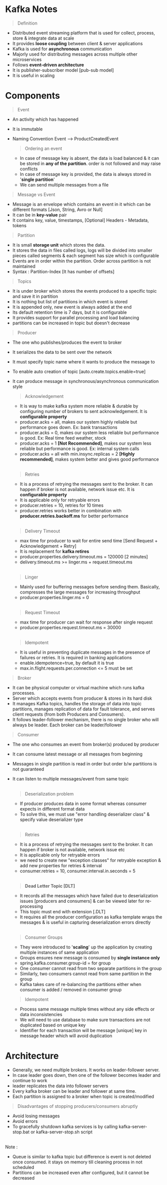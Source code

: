 # Kafka Notes

> Definition

- Distributed event streaming platform that is used for collect, process, store & integrate data at scale
- It provides **loose coupling** between client & server applications
- Kafka is used for **asynchronous** communication
- Majorly used for distributing messages across multiple other microservices
- Follows **event-driven architecture**
- It is publisher-subscriber model [pub-sub model]
- It is useful in scaling

# Components

> Event

- An activity which has happened
- It is immutable
- Naming Convention
  <Noun><Action>Event --> ProductCreatedEvent

  > Ordering an event
    - In case of message key is absent, the data is load balanced & it can be stored in **any of the partition**. order
      is not followed and may raise conflicts
    - In case of message key is provided, the data is always stored in '**single partition**'
    - We can send multiple messages from a file

> Message vs Event

- Message is an envelope which contains an event in it which can be different formats [Json, String, Avro or Null]
- It can be in **key-value** pair
- It contains key, value, timestamps, [Optional] Headers - Metadata, tokens

> Partition

- It is small **storage unit** which stores the data.
- It stores the data in files called logs, logs will be divided into smaller pieces called segments & each segment has
  size which is configurable
- Events are in order within the partition. Order across partition is not maintained
- Syntax : Partition-Index [It has number of offsets]

> Topics

- It is under broker which stores the events produced to a specific topic and save it in partition
- It is nothing but list of partitions in which event is stored
- It is appended only, new event is always added at the end
- Its default retention time is 7 days, but it is configurable
- It provides support for parallel processing and load balancing
- partitions can be increased in topic but doesn't decrease

> Producer

- The one who publishes/produces the event to broker
- It serializes the data to be sent over the network
- It must specify topic name where it wants to produce the message to
- To enable auto creation of topic [auto.create.topics.enable=true]
- It can produce message in synchronous/asynchronous communication style

  > Acknowledgement
    - It is way to make kafka system more reliable & durable by configuring number of brokers to sent acknowledgement.
      It is **configurable property**
    - producer.acks = all, makes our system highly reliable but performance goes down. Ex: bank transactions
    - producer.acks = 0, makes our system less reliable but performance is good. Ex: Real time feed weather, stock
    - producer.acks = 1 **[Not Recommended]**, makes our system less reliable but performance is good. Ex: internal
      system calls
    - producer.acks = all with min.insync.replicas = 2 **[Highly recommended]**, makes system better and gives good
      performance<br><br>

  > Retries
    - It is a process of retrying the messages sent to the broker. It can happen if broker is not available, network
      issue etc. It is **configurable property**
    - It is applicable only for retryable errors
    - producer.retries = 10, retries for 10 times
    - producer.retries works better in combination with **producer.retries.backoff.ms** for better performance<br><br>

  > Delivery Timeout
    - max time for producer to wait for entire send time [Send Request + Acknowledgement + Retry]
    - It is replacement for **kafka retires**
    - producer.properties.delivery.timeout.ms = 120000 [2 minutes]
    - delivery.timeout.ms >= linger.ms + request.timeout.ms<br><br>

  > Linger
    - Mainly used for buffering messages before sending them. Basically, compresses the large messages for increasing
      throughput
    - producer.properties.linger.ms = 0<br><br>

  > Request Timeout
    - max time for producer can wait for response after single request
    - producer.properties.request.timeout.ms = 30000<br><br>

  > Idempotent
    - It is useful in preventing duplicate messages in the presence of failures or retries. It is required in banking
      applications
    - enable.idempotence=true, by default it is true
    - max.in.flight.requests.per.connection <= 5 must be set

> Broker

- It can be physical computer or virtual machine which runs kafka processes.
- Server which accepts events from producer & stores in its hard disk
- It manages Kafka topics, handles the storage of data into topic partitions,
  manages replication of data for fault tolerance, and serves client requests (from both Producers and Consumers).
- It follows leader-follower mechanism, there is no single broker who will always be leader. Each broker can be
  leader/follower

> Consumer

- The one who consumes an event from broker(s) produced by producer
- It can consume latest message or all messages from beginning
- Messages in single partition is read in order but order b/w partitions is not guaranteed
- It can listen to multiple messages/event from same topic <br><br>

  > Deserialization problem
    - If producer produces data in some format whereas consumer expects in different format data
    - To solve this, we must use "error handling deserializer class" & specify value deserializer type <br><br>

  > Retries
    - It is a process of retrying the messages sent to the broker. It can happen if broker is not available, network
      issue etc
    - It is applicable only for retryable errors
    - we need to create new "exception classes" for retryable exception & add new properties for retries & interval
    - consumer.retries = 10, consumer.interval.in.seconds = 5 <br><br>

  > **Dead Letter Topic [DLT]**
    - It records all the messages which have failed due to deserialization issues [producers and consumers] & can be
      viewed later for re-processing
    - This topic must end with extension [.DLT]
    - It requires all the producer configuration as kafka template wraps the messages & is useful in capturing
      deserialization errors directly<br><br>

  > Consumer Groups
    - They were introduced to '**scaling**' up the application by creating multiple instances of same application
    - Groups ensures new message is consumed by **single instance only**
    - spring.kafka.consumer.group-id = <UNIQUE GROUP ID> for group
    - One consumer cannot read from two separate partitions in the group 
    - Similarly, two consumers cannot read from same partition in the group 
    - Kafka takes care of re-balancing the partitions either when consumer is added / removed in consumer group
 
  > Idempotent 
    - Process same message multiple times without any side effects or data inconsistencies
    - We will need to use database to make sure transactions are not duplicated based on unique key
    - Identifier for each transaction will be message [unique] key in message header which will avoid duplication

# Architecture

- Generally, we need multiple brokers. It works on leader-follower server.
- In case leader goes down, then one of the follower becomes leader and continue to work
- leader replicates the data into follower servers
- Every kafka broker can be leader and follower at same time.
- Each partition is assigned to a broker when topic is created/modified

> Disadvantages of stopping producers/consumers abruptly

- Avoid losing messages
- Avoid errors
- To gracefully shutdown kafka services is by calling kafka-server-stop.bat or kafka-server-stop.sh script

<br>Note :

- Queue is similar to kafka topic but difference is event is not deleted once consumed. it stays on memory till cleaning
  process in not scheduled
- Partitions can be increased even after configured, but it cannot be decreased
